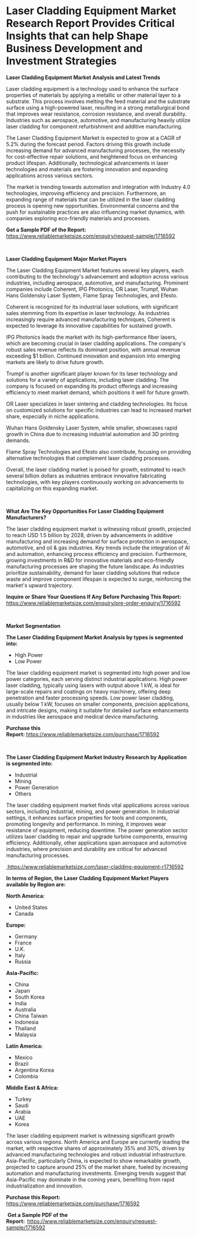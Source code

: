 <p><h1>Laser Cladding Equipment Market Research Report Provides Critical Insights that can help Shape Business Development and Investment Strategies</h1></p><p><strong>Laser Cladding Equipment Market Analysis and Latest Trends</strong></p>
<p><p>Laser cladding equipment is a technology used to enhance the surface properties of materials by applying a metallic or other material layer to a substrate. This process involves melting the feed material and the substrate surface using a high-powered laser, resulting in a strong metallurgical bond that improves wear resistance, corrosion resistance, and overall durability. Industries such as aerospace, automotive, and manufacturing heavily utilize laser cladding for component refurbishment and additive manufacturing.</p><p>The Laser Cladding Equipment Market is expected to grow at a CAGR of 5.2% during the forecast period. Factors driving this growth include increasing demand for advanced manufacturing processes, the necessity for cost-effective repair solutions, and heightened focus on enhancing product lifespan. Additionally, technological advancements in laser technologies and materials are fostering innovation and expanding applications across various sectors. </p><p>The market is trending towards automation and integration with Industry 4.0 technologies, improving efficiency and precision. Furthermore, an expanding range of materials that can be utilized in the laser cladding process is opening new opportunities. Environmental concerns and the push for sustainable practices are also influencing market dynamics, with companies exploring eco-friendly materials and processes.</p></p>
<p><strong>Get a Sample PDF of the Report:&nbsp;</strong> <a href="https://www.reliablemarketsize.com/enquiry/request-sample/1716592?utm_campaign=2625&utm_medium=2&utm_source=Github&utm_content=ia&utm_term=16042025&utm_id=laser-cladding-equipment">https://www.reliablemarketsize.com/enquiry/request-sample/1716592</a></p>
<p>&nbsp;</p>
<p><strong>Laser Cladding Equipment Major Market Players</strong></p>
<p><p>The Laser Cladding Equipment Market features several key players, each contributing to the technology's advancement and adoption across various industries, including aerospace, automotive, and manufacturing. Prominent companies include Coherent, IPG Photonics, OR Laser, Trumpf, Wuhan Hans Goldensky Laser System, Flame Spray Technologies, and Efesto.</p><p>Coherent is recognized for its industrial laser solutions, with significant sales stemming from its expertise in laser technology. As industries increasingly require advanced manufacturing techniques, Coherent is expected to leverage its innovative capabilities for sustained growth.</p><p>IPG Photonics leads the market with its high-performance fiber lasers, which are becoming crucial in laser cladding applications. The company's robust sales revenue reflects its dominant position, with annual revenue exceeding $1 billion. Continued innovation and expansion into emerging markets are likely to drive future growth.</p><p>Trumpf is another significant player known for its laser technology and solutions for a variety of applications, including laser cladding. The company is focused on expanding its product offerings and increasing efficiency to meet market demand, which positions it well for future growth.</p><p>OR Laser specializes in laser sintering and cladding technologies. Its focus on customized solutions for specific industries can lead to increased market share, especially in niche applications.</p><p>Wuhan Hans Goldensky Laser System, while smaller, showcases rapid growth in China due to increasing industrial automation and 3D printing demands.</p><p>Flame Spray Technologies and Efesto also contribute, focusing on providing alternative technologies that complement laser cladding processes.</p><p>Overall, the laser cladding market is poised for growth, estimated to reach several billion dollars as industries embrace innovative fabricating technologies, with key players continuously working on advancements to capitalizing on this expanding market.</p></p>
<p>&nbsp;</p>
<p><strong>What Are The Key Opportunities For Laser Cladding Equipment Manufacturers?</strong></p>
<p><p>The laser cladding equipment market is witnessing robust growth, projected to reach USD 1.5 billion by 2028, driven by advancements in additive manufacturing and increasing demand for surface protection in aerospace, automotive, and oil & gas industries. Key trends include the integration of AI and automation, enhancing process efficiency and precision. Furthermore, growing investments in R&D for innovative materials and eco-friendly manufacturing processes are shaping the future landscape. As industries prioritize sustainability, demand for laser cladding solutions that reduce waste and improve component lifespan is expected to surge, reinforcing the market's upward trajectory.</p></p>
<p><strong>Inquire or Share Your Questions If Any Before Purchasing This Report:</strong> <a href="https://www.reliablemarketsize.com/enquiry/pre-order-enquiry/1716592?utm_campaign=2625&utm_medium=2&utm_source=Github&utm_content=ia&utm_term=16042025&utm_id=laser-cladding-equipment">https://www.reliablemarketsize.com/enquiry/pre-order-enquiry/1716592</a></p>
<p>&nbsp;</p>
<p><strong>Market Segmentation</strong></p>
<p><strong>The Laser Cladding Equipment Market Analysis by types is segmented into:</strong></p>
<p><ul><li>High Power</li><li>Low Power</li></ul></p>
<p><p>The laser cladding equipment market is segmented into high power and low power categories, each serving distinct industrial applications. High power laser cladding, typically using lasers with output above 1 kW, is ideal for large-scale repairs and coatings on heavy machinery, offering deep penetration and faster processing speeds. Low power laser cladding, usually below 1 kW, focuses on smaller components, precision applications, and intricate designs, making it suitable for detailed surface enhancements in industries like aerospace and medical device manufacturing.</p></p>
<p><strong>Purchase this Report:&nbsp;</strong><a href="https://www.reliablemarketsize.com/purchase/1716592?utm_campaign=2625&utm_medium=2&utm_source=Github&utm_content=ia&utm_term=16042025&utm_id=laser-cladding-equipment">https://www.reliablemarketsize.com/purchase/1716592</a></p>
<p>&nbsp;</p>
<p><strong>The Laser Cladding Equipment Market Industry Research by Application is segmented into:</strong></p>
<p><ul><li>Industrial</li><li>Mining</li><li>Power Generation</li><li>Others</li></ul></p>
<p><p>The laser cladding equipment market finds vital applications across various sectors, including industrial, mining, and power generation. In industrial settings, it enhances surface properties for tools and components, promoting longevity and performance. In mining, it improves wear resistance of equipment, reducing downtime. The power generation sector utilizes laser cladding to repair and upgrade turbine components, ensuring efficiency. Additionally, other applications span aerospace and automotive industries, where precision and durability are critical for advanced manufacturing processes.</p></p>
<p><a href="https://www.reliablemarketsize.com/laser-cladding-equipment-r1716592?utm_campaign=2625&utm_medium=2&utm_source=Github&utm_content=ia&utm_term=16042025&utm_id=laser-cladding-equipment">&nbsp;https://www.reliablemarketsize.com/laser-cladding-equipment-r1716592</a></p>
<p><strong>In terms of Region, the Laser Cladding Equipment Market Players available by Region are:</strong></p>
<p>
    <p> <strong> North America: </strong>
        <ul>
            <li>United States</li>
            <li>Canada</li>
        </ul>
        </p> 
    <p> <strong> Europe: </strong>
        <ul>
            <li>Germany</li>
            <li>France</li>
            <li>U.K.</li>
            <li>Italy</li>
            <li>Russia</li>
        </ul>
        </p> 
    <p> <strong> Asia-Pacific: </strong>
        <ul>
            <li>China</li>
            <li>Japan</li>
            <li>South Korea</li>
            <li>India</li>
            <li>Australia</li>
            <li>China Taiwan</li>
            <li>Indonesia</li>
            <li>Thailand</li>
            <li>Malaysia</li>
        </ul>
        </p> 
    <p> <strong> Latin America: </strong>
        <ul>
            <li>Mexico</li>
            <li>Brazil</li>
            <li>Argentina Korea</li>
            <li>Colombia</li>
        </ul>
        </p> 
    <p> <strong> Middle East & Africa: </strong>
        <ul>
            <li>Turkey</li>
            <li>Saudi</li>
            <li>Arabia</li>
            <li>UAE</li>
            <li>Korea</li>
        </ul>
    </p>
    </p>
<p><p>The laser cladding equipment market is witnessing significant growth across various regions. North America and Europe are currently leading the market, with respective shares of approximately 35% and 30%, driven by advanced manufacturing technologies and robust industrial infrastructure. Asia-Pacific, particularly China, is expected to show remarkable growth, projected to capture around 25% of the market share, fueled by increasing automation and manufacturing investments. Emerging trends suggest that Asia-Pacific may dominate in the coming years, benefiting from rapid industrialization and innovation.</p></p>
<p><strong>Purchase this Report: </strong><a href="https://www.reliablemarketsize.com/purchase/1716592?utm_campaign=2625&utm_medium=2&utm_source=Github&utm_content=ia&utm_term=16042025&utm_id=laser-cladding-equipment">https://www.reliablemarketsize.com/purchase/1716592</a></p>
<p>&nbsp;<strong>Get a Sample PDF of the Report:&nbsp;&nbsp;</strong><a href="https://www.reliablemarketsize.com/enquiry/request-sample/1716592?utm_campaign=2625&utm_medium=2&utm_source=Github&utm_content=ia&utm_term=16042025&utm_id=laser-cladding-equipment">https://www.reliablemarketsize.com/enquiry/request-sample/1716592</a></p>
<p><strong></strong></p>
<p><p></p><p></p><p></p></p>